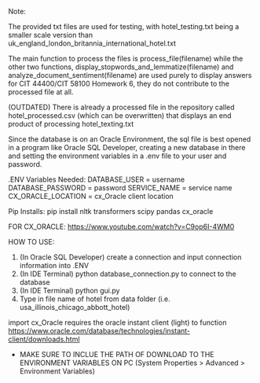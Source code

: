 Note:

The provided txt files are used for testing, with hotel_testing.txt being a smaller scale version than uk_england_london_britannia_international_hotel.txt

The main function to process the files is process_file(filename) while the other two functions, display_stopwords_and_lemmatize(filename) and analyze_document_sentiment(filename) are used purely to display answers for CIT 44400/CIT 58100 Homework 6, they do not contribute to the processed file at all.

(OUTDATED) There is already a processed file in the repository called hotel_processed.csv (which can be overwritten) that displays an end product of processing hotel_texting.txt

Since the database is on an Oracle Environment, the sql file is best opened in a program like Oracle SQL Developer, creating a new database in there and setting the environment variables in a .env file to your user and password.

.ENV Variables Needed:
DATABASE_USER = username
DATABASE_PASSWORD = password
SERVICE_NAME = service name
CX_ORACLE_LOCATION = cx_Oracle client location

Pip Installs:
pip install nltk transformers scipy pandas cx_oracle

FOR CX_ORACLE:
https://www.youtube.com/watch?v=C9op6I-4WM0

HOW TO USE:
1. (In Oracle SQL Developer) create a connection and input connection information into .ENV
1. (In IDE Terminal) python database_connection.py to connect to the database
2. (In IDE Terminal) python gui.py
3. Type in file name of hotel from data folder (i.e. usa_illinois_chicago_abbott_hotel)

import cx_Oracle requires the oracle instant client (light) to function https://www.oracle.com/database/technologies/instant-client/downloads.html
- MAKE SURE TO INCLUE THE PATH OF DOWNLOAD TO THE ENVIRONMENT VARIABLES ON PC (System Properties > Advanced > Environment Variables)